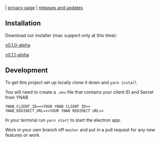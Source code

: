 | [privacy page](https://kevin-wynn.github.io/menubar-for-ynab/privacy) | [releases and updates](https://kevin-wynn.github.io/menubar-for-ynab/changes)

## Installation

Download our installer (mac support only at this time):

[v0.1.0-alpha](https://github.com/kevin-wynn/menubar-for-ynab/releases/download/v0.1.0-alpha/Menubar.for.YNAB-0.1.0.dmg)

[v0.1.1-alpha](https://github.com/kevin-wynn/menubar-for-ynab/releases/download/v0.1.1-alpha/Menubar.for.YNAB-0.1.1.dmg)

## Development

To get this project set up locally clone it down and `yarn install`

You will need to create a `.env` file that contains your client ID and Secret from YNAB

```
YNAB_CLIENT_ID=<<YOUR YNAB CLIENT ID>>
YNAB_REDIRECT_URL=<<YOUR YNAB REDIRECT URL>>
```

In your terminal run `yarn start` to start the electron app.

Work in your own branch off `master` and put in a pull request for any new features or work.